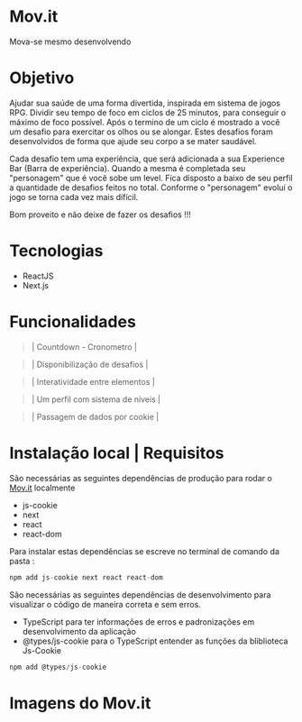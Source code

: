 # Mov.it
Mova-se mesmo desenvolvendo

# Objetivo

Ajudar sua saúde de uma forma divertida, inspirada em sistema de jogos RPG. Dividir seu tempo de foco em ciclos de 25 minutos, para conseguir o máximo de foco possível. Após o termino de um ciclo é mostrado a você um desafio para exercitar os olhos ou se alongar. Estes desafios foram  desenvolvidos de forma que ajude seu corpo a se mater saudável.

Cada desafio tem uma experiência, que será adicionada a sua Experience Bar (Barra de experiência). Quando a mesma é completada seu "personagem" que é você sobe um level. Fica disposto a baixo de seu perfil a quantidade de desafios feitos no total. Conforme o "personagem" evoluí o jogo se torna cada vez mais difícil.

Bom proveito e não deixe de fazer os desafios !!!

# Tecnologias

- ReactJS
- Next.js

# Funcionalidades

> | Countdown - Cronometro |

> | Disponibilização de desafios |

> | Interatividade entre elementos |

> | Um perfil com sistema de níveis |

> | Passagem de dados por cookie |

# Instalação local | Requisitos

São necessárias as seguintes dependências de produção para rodar o [Mov.it](http://mov.it) localmente

- js-cookie
- next
- react
- react-dom

Para instalar estas dependências se escreve no terminal de comando da pasta :

```jsx
npm add js-cookie next react react-dom
```

São necessárias as seguintes dependências de desenvolvimento para visualizar o código de maneira correta e sem erros.

- TypeScript para ter informações de erros e padronizações em desenvolvimento da aplicação
- @types/js-cookie para o TypeScript entender as funções da bliblioteca Js-Cookie

```jsx
npm add @types/js-cookie
```
# Imagens do Mov.it





